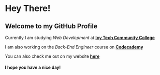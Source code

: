 # Hey There!
## Welcome to my GitHub Profile

Currently I am studying *Web Development* at
**[Ivy Tech Community College](https://www.ivytech.edu/)**

I am also working on the *Back-End Engineer*
course on **[Codecademy](https://www.codecademy.com/)**

You can also check me out on
my website **[here](http://cricketsargent.com/)**

#### I hope you have a nice day!